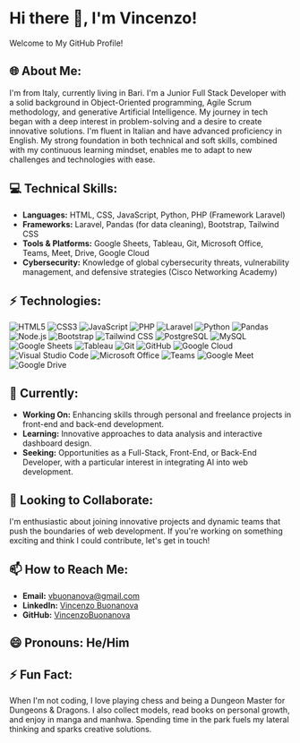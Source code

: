 # Hi there 👋, I'm Vincenzo!
Welcome to My GitHub Profile!


## 🌐 **About Me:**
I'm from Italy, currently living in Bari. I'm a Junior Full Stack Developer with a solid background in Object-Oriented programming, Agile Scrum methodology, and generative Artificial Intelligence. My journey in tech began with a deep interest in problem-solving and a desire to create innovative solutions. I'm fluent in Italian and have advanced proficiency in English. My strong foundation in both technical and soft skills, combined with my continuous learning mindset, enables me to adapt to new challenges and technologies with ease.


## 💻 **Technical Skills:**
- **Languages:** HTML, CSS, JavaScript, Python, PHP (Framework Laravel)
- **Frameworks:** Laravel, Pandas (for data cleaning), Bootstrap, Tailwind CSS
- **Tools & Platforms:** Google Sheets, Tableau, Git, Microsoft Office, Teams, Meet, Drive, Google Cloud
- **Cybersecurity:** Knowledge of global cybersecurity threats, vulnerability management, and defensive strategies (Cisco Networking Academy)


## ⚡ **Technologies:**

![HTML5](https://img.shields.io/badge/HTML5-%23E34F26.svg?&style=for-the-badge&logo=html5&logoColor=white)
![CSS3](https://img.shields.io/badge/CSS3-%231572B6.svg?&style=for-the-badge&logo=css3&logoColor=white)
![JavaScript](https://img.shields.io/badge/JavaScript-%23323330.svg?&style=for-the-badge&logo=javascript&logoColor=F7DF1E)
![PHP](https://img.shields.io/badge/PHP-%23777BB4.svg?&style=for-the-badge&logo=php&logoColor=white)
![Laravel](https://img.shields.io/badge/Laravel-%23FF2D20.svg?&style=for-the-badge&logo=laravel&logoColor=white)
![Python](https://img.shields.io/badge/Python-%23389999.svg?&style=for-the-badge&logo=python&logoColor=white)
![Pandas](https://img.shields.io/badge/Pandas-%23150458.svg?&style=for-the-badge&logo=pandas&logoColor=white)
![Node.js](https://img.shields.io/badge/Node.js-%23339933.svg?&style=for-the-badge&logo=node.js&logoColor=white)
![Bootstrap](https://img.shields.io/badge/Bootstrap-%237952b3.svg?&style=for-the-badge&logo=bootstrap&logoColor=white)
![Tailwind CSS](https://img.shields.io/badge/Tailwind_CSS-%2338B2AC.svg?&style=for-the-badge&logo=tailwindcss&logoColor=white)
![PostgreSQL](https://img.shields.io/badge/PostgreSQL-%23316192.svg?&style=for-the-badge&logo=postgresql&logoColor=white)
![MySQL](https://img.shields.io/badge/MySQL-%234479A1.svg?&style=for-the-badge&logo=mysql&logoColor=white)
![Google Sheets](https://img.shields.io/badge/Google_Sheets-%234285F4.svg?&style=for-the-badge&logo=google-sheets&logoColor=white)
![Tableau](https://img.shields.io/badge/Tableau-%23E97627.svg?&style=for-the-badge&logo=tableau&logoColor=white)
![Git](https://img.shields.io/badge/Git-%23F05032.svg?&style=for-the-badge&logo=git&logoColor=white)
![GitHub](https://img.shields.io/badge/GitHub-%23121011.svg?&style=for-the-badge&logo=github&logoColor=white)
![Google Cloud](https://img.shields.io/badge/Google_Cloud-%234285F4.svg?&style=for-the-badge&logo=google-cloud&logoColor=white)
![Visual Studio Code](https://img.shields.io/badge/Visual_Studio_Code-%23007ACC.svg?&style=for-the-badge&logo=visual-studio-code&logoColor=white)
![Microsoft Office](https://img.shields.io/badge/Microsoft_Office-%23D83B01.svg?&style=for-the-badge&logo=microsoft-office&logoColor=white)
![Teams](https://img.shields.io/badge/Microsoft_Teams-%236C43B5.svg?&style=for-the-badge&logo=microsoft-teams&logoColor=white)
![Google Meet](https://img.shields.io/badge/Google_Meet-%234285F4.svg?&style=for-the-badge&logo=google-meet&logoColor=white)
![Google Drive](https://img.shields.io/badge/Google_Drive-%234285F4.svg?&style=for-the-badge&logo=google-drive&logoColor=white)


## 🚀 **Currently:**
- **Working On:** Enhancing skills through personal and freelance projects in front-end and back-end development.
- **Learning:** Innovative approaches to data analysis and interactive dashboard design.
- **Seeking:** Opportunities as a Full-Stack, Front-End, or Back-End Developer, with a particular interest in integrating AI into web development.


## 🤝 **Looking to Collaborate:**
I'm enthusiastic about joining innovative projects and dynamic teams that push the boundaries of web development. If you're working on something exciting and think I could contribute, let's get in touch!


## 📫 **How to Reach Me:**
- **Email:** [vbuonanova@gmail.com](mailto:vbuonanova@gmail.com)
- **LinkedIn:** [Vincenzo Buonanova](https://www.linkedin.com/in/vincenzobuonanovadeveloper/)
- **GitHub:** [VincenzoBuonanova](https://github.com/VincenzoBuonanova)


## 😄 **Pronouns:** He/Him


## ⚡ **Fun Fact:**
When I'm not coding, I love playing chess and being a Dungeon Master for Dungeons & Dragons. I also collect models, read books on personal growth, and enjoy in manga and manhwa. Spending time in the park fuels my lateral thinking and sparks creative solutions.

<!--
**VincenzoBuonanova/VincenzoBuonanova** is a ✨ _special_ ✨ repository because its `README.md` (this file) appears on your GitHub profile.

Here are some ideas to get you started:

- 🔭 I’m currently working on ...
- 🌱 I’m currently learning ...
- 👯 I’m looking to collaborate on ...
- 🤔 I’m looking for help with ...
- 💬 Ask me about ...
- 📫 How to reach me: ...
- 😄 Pronouns: ...
- ⚡ Fun fact: ...
-->
